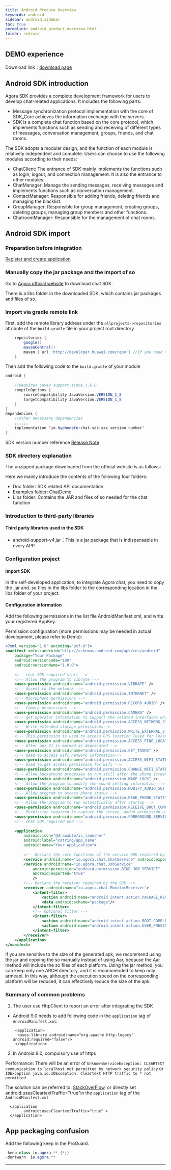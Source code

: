 ```yaml
---
title: Android Produce Overview
keywords: android
sidebar: android_sidebar
toc: true
permalink: android_product_overview.html
folder: android
---
```


## DEMO experience

Download link：[download page](http://www.easemob.com/download/im)

## Android SDK introduction

Agora SDK provides a complete development framework for users to develop chat-related applications. It includes the following parts:


-   Message synchronization protocol implementation with the core of SDK_Core achieves the information exchange with the servers.
-   SDK is a complete chat function based on the core protocol, which implements functions such as sending and receiving of different types of messages, conversation management, groups, friends, and chat rooms.


The SDK adopts a modular design, and the function of each module is relatively independent and complete. Users can choose to use the following modules according to their needs:

-   ChatClient: The entrance of SDK mainly implements the functions such as login, logout, and connection management. It is also the entrance to other modules.
-   ChatManager: Manage the sending messages, receiving messages and implements functions such as conversation management.
-   ContactManager: Responsible for adding friends, deleting friends and managing the blacklist.
-   GroupManager: Responsible for group management, creating groups, deleting groups, managing group members and other functions.
-   ChatroomManager: Responsible for the management of chat rooms.


## Android SDK import

### Preparation before integration

[Register and create application](/im/quickstart/guide/experience)

### Manually copy the jar package and the import of so

Go to [Agora official website](http://www.easemob.com/download/im) to download chat SDK.

There is a libs folder in the downloaded SDK, which contains jar packages and files of so.

### Import via gradle remote link

First, add the remote library address under the `allprojects->repositories` attribute of the `build.gradle` file in your project root directory

``` gradle
    repositories {
        google()
        mavenCentral()
        maven { url 'http://developer.huawei.com/repo'} //If you need to use Huawei to push HMS, please add this sentence
    }
```

Then add the following code to the `build.gradle` of your module

``` java
android {
    
    //Requires java8 support since 3.6.0
    compileOptions {
        sourceCompatibility JavaVersion.VERSION_1_8
        targetCompatibility JavaVersion.VERSION_1_8
    }
}
dependencies {
    //other necessary dependencies
    ......
    implementation 'io.hyphenate:chat-sdk:xxx version number'
}
```

SDK version number reference [Release Note](https://hyphenateinc.github.io/android_release_note.html)

### SDK directory explanation

The unzipped package downloaded from the official website is as follows:

Here we mainly introduce the contents of the following four folders:

-   Doc folder: SDK related API documentation
-   Examples folder: ChatDemo
-   Libs folder: Contains the JAR and files of so needed for the chat function

### Introduction to third-party libraries

#### Third party libraries used in the SDK

-   android-support-v4.jar：This is a jar package that is indispensable in every APP. 


### Configuration project

#### Import SDK

In the self-developed application, to integrate Agora chat, you need to copy the .jar and .so files in the libs folder to the corresponding location in the libs folder of your project.

#### Configuration information

Add the following permissions in the list file AndroidManifest.xml, and write your registered AppKey.

Permission configuration (more permissions may be needed in actual development, please refer to Demo):

``` xml
<?xml version="1.0" encoding="utf-8"?>
<manifest xmlns:android="http://schemas.android.com/apk/res/android"
    package="Your Package"
    android:versionCode="100"
    android:versionName="1.0.0">
  
    <!-- chat SDK required start -->
    <!-- Allow the program to vibrate -->
    <uses-permission android:name="android.permission.VIBRATE" />
    <!-- Access to the network -->
    <uses-permission android:name="android.permission.INTERNET" />
    <!-- Microphone permissions -->
    <uses-permission android:name="android.permission.RECORD_AUDIO" />
    <!-- Camera permissions -->
    <uses-permission android:name="android.permission.CAMERA" />
    <!-- get operator information to support the related interfaces which provides operator information--->
    <uses-permission android:name="android.permission.ACCESS_NETWORK_STATE"/>
    <!-- Write extended storage permissions-->
    <uses-permission android:name="android.permission.WRITE_EXTERNAL_STORAGE"/>
    <!-- This permission is used to access GPS location (used for location messages, and can be removed if location is not required) -->
    <uses-permission android:name="android.permission.ACCESS_FINE_LOCATION"/>
    <!-- After api 21 is marked as deprecated -->
    <uses-permission android:name="android.permission.GET_TASKS" />
    <!-- Used to access wifi network information-->
    <uses-permission android:name="android.permission.ACCESS_WIFI_STATE"/>
    <!-- Used to get access permission for wifi -->
    <uses-permission android:name="android.permission.CHANGE_WIFI_STATE"/>
    <!-- Allow background processes to run still after the phone screen is turned off -->
    <uses-permission android:name="android.permission.WAKE_LOCK" />
    <!-- Allow the program to modify the sound setting information -->
    <uses-permission android:name="android.permission.MODIFY_AUDIO_SETTINGS" />
    <!-- Allow program to access phone status -->
    <uses-permission android:name="android.permission.READ_PHONE_STATE" />
    <!-- Allow the program to run automatically after startup -->
    <uses-permission android:name="android.permission.RECEIVE_BOOT_COMPLETED" />
    <!-- Permission required to capture the screen, added permission after Q (multi-person audio and video screen sharing use) -->
    <uses-permission android:name="android.permission.FOREGROUND_SERVICE"/>
    <!-- chat SDK required end -->
 
    <application
        android:icon="@drawable/ic_launcher"
        android:label="@string/app_name"
        android:name="Your Application">
  
        <!-- Declare the core functions of the service SDK required by the SDK-->
        <service android:name="io.agora.chat.ChatService" android:exported="true"/>
        <service android:name="io.agora.chat.JobService"
            android:permission="android.permission.BIND_JOB_SERVICE"
            android:exported="true"
            />
        <!-- Declare the receiver required by the SDK -->
        <receiver android:name="io.agora.chat.MonitorReceiver">
            <intent-filter>
                <action android:name="android.intent.action.PACKAGE_REMOVED"/>
                <data android:scheme="package"/>
            </intent-filter>
            <!-- Optional filter -->
            <intent-filter>
                <action android:name="android.intent.action.BOOT_COMPLETED"/>
                <action android:name="android.intent.action.USER_PRESENT" />
            </intent-filter>
        </receiver>
    </application>
</manifest>
```

If you are sensitive to the size of the generated apk, we recommend using the jar and copying the so manually instead of using Aar, because the Aar method will include the so files of each platform. Using the jar method, you can keep only one ARCH directory, and it is recommended to keep only armeabi. In this way, although the execution speed on the corresponding platform will be reduced, it can effectively reduce the size of the apk.

### Summary of common problems

1. The user use HttpClient to report an error after integrating the SDK

- Android 9.0 needs to add following code in the `application` tag of `AndroidManifest.xml`:

       <application>
        <uses-library android:name="org.apache.http.legacy" android:required="false"/>
       </application>

2. In Android 9.0, compulsory use of https

Performance: There will be an error of `UnknownServiceException: CLEARTEXT communication to localhost not permitted by network security policy` or `IOException java.io.IOException: Cleartext HTTP traffic to * not permitted`

The solution can be referred to: [StackOverFlow](https://stackoverflow.com/questions/45940861/android-8-cleartext-http-traffic-not-permitted), or directly set android:usesCleartextTraffic=\"true\"in the `application` tag of the `AndroidManifest.xml` 

      <application
            android:usesCleartextTraffic="true" >
      </application>


## App packaging confusion

Add the following keep in the ProGuard.

``` java
-keep class io.agora.** {*;}
-dontwarn  io.agora.**
```

------------------------------------------------------------------------
